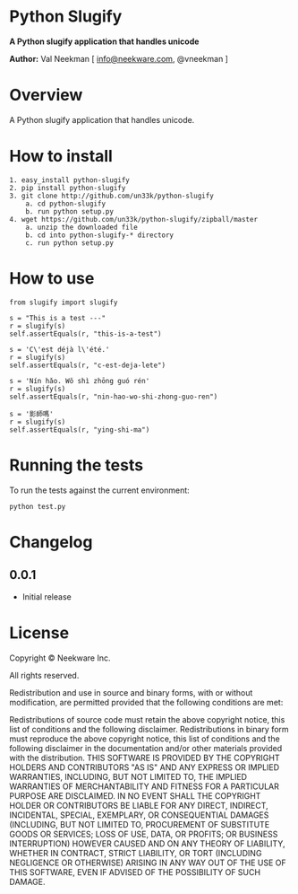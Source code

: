 Python Slugify
====================

**A Python slugify application that handles unicode**

**Author:** Val Neekman [ info@neekware.com, @vneekman ]

Overview
========

A Python slugify application that handles unicode.

How to install
==================

    1. easy_install python-slugify
    2. pip install python-slugify
    3. git clone http://github.com/un33k/python-slugify
        a. cd python-slugify
        b. run python setup.py
    4. wget https://github.com/un33k/python-slugify/zipball/master
        a. unzip the downloaded file
        b. cd into python-slugify-* directory
        c. run python setup.py

How to use
=================
    from slugify import slugify

    s = "This is a test ---"
    r = slugify(s)
    self.assertEquals(r, "this-is-a-test")

    s = 'C\'est déjà l\'été.'
    r = slugify(s)
    self.assertEquals(r, "c-est-deja-lete")

    s = 'Nín hǎo. Wǒ shì zhōng guó rén'
    r = slugify(s)
    self.assertEquals(r, "nin-hao-wo-shi-zhong-guo-ren")

    s = '影師嗎'
    r = slugify(s)
    self.assertEquals(r, "ying-shi-ma")


Running the tests
=================

To run the tests against the current environment:

    python test.py

Changelog
=========

0.0.1
-----

* Initial release


License
=======

Copyright © Neekware Inc.

All rights reserved.

Redistribution and use in source and binary forms, with or without 
modification, are permitted provided that the following conditions are met:

Redistributions of source code must retain the above copyright notice, this 
list of conditions and the following disclaimer.
Redistributions in binary form must reproduce the above copyright notice, this 
list of conditions and the following disclaimer in the documentation and/or 
other materials provided with the distribution.
THIS SOFTWARE IS PROVIDED BY THE COPYRIGHT HOLDERS AND CONTRIBUTORS "AS IS" AND 
ANY EXPRESS OR IMPLIED WARRANTIES, INCLUDING, BUT NOT LIMITED TO, THE IMPLIED 
WARRANTIES OF MERCHANTABILITY AND FITNESS FOR A PARTICULAR PURPOSE ARE 
DISCLAIMED. IN NO EVENT SHALL THE COPYRIGHT HOLDER OR CONTRIBUTORS BE LIABLE 
FOR ANY DIRECT, INDIRECT, INCIDENTAL, SPECIAL, EXEMPLARY, OR CONSEQUENTIAL 
DAMAGES (INCLUDING, BUT NOT LIMITED TO, PROCUREMENT OF SUBSTITUTE GOODS OR 
SERVICES; LOSS OF USE, DATA, OR PROFITS; OR BUSINESS INTERRUPTION) HOWEVER 
CAUSED AND ON ANY THEORY OF LIABILITY, WHETHER IN CONTRACT, STRICT LIABILITY, 
OR TORT (INCLUDING NEGLIGENCE OR OTHERWISE) ARISING IN ANY WAY OUT OF THE USE 
OF THIS SOFTWARE, EVEN IF ADVISED OF THE POSSIBILITY OF SUCH DAMAGE.



